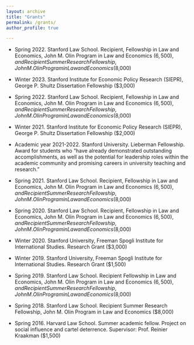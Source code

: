 ```yaml
---
layout: archive
title: "Grants"
permalink: /grants/
author_profile: true

---
```



* Spring 2022. Stanford Law School. Recipient, Fellowship in Law and Economics,
John M. Olin Program in Law and Economics ($6,500),
and Recipient Summer Research Fellowship,
John M. Olin Program in Law and Economics ($8,000)

* Winter 2023. Stanford Institute for Economic Policy Research (SIEPR),
George P. Shultz Dissertation Fellowship ($3,000)

* Spring 2022. Stanford Law School. Recipient, Fellowship in Law and Economics,
 John M. Olin Program in Law and Economics ($6,500),
 and Recipient Summer Research Fellowship,
 John M. Olin Program in Law and Economics ($8,000)

* Winter 2021. Stanford Institute for Economic Policy Research (SIEPR),
George P. Shultz Dissertation Fellowship ($2,000)

* Academic year 2021-2022. Stanford University. Lieberman Fellowship.
Award for students who “have already demonstrated outstanding accomplishments,
as well as the potential for leadership roles within the academic community
and promising careers in university teaching and research.”

* Spring 2021. Stanford Law School. Recipient, Fellowship in Law and Economics,
John M. Olin Program in Law and Economics ($6,500),
and Recipient Summer Research Fellowship,
John M. Olin Program in Law and Economics ($8,000)

* Spring 2020. Stanford Law School. Recipient, Fellowship in Law and Economics,
 John M. Olin Program in Law and Economics ($6,500), and
 Recipient Summer Research Fellowship, John M. Olin Program in Law and Economics ($8,000)

* Winter 2020. Stanford University,
 Freeman Spogli Institute for International Studies. Research Grant ($3,000)

* Winter 2019. Stanford University,
Freeman Spogli Institute for International Studies. Research Grant ($1,500)

* Spring  2019. Stanford Law School. Recipient Fellowship in Law and Economics,
John M. Olin Program in Law and Economics ($6,500),
and Recipient Summer Research Fellowship, John M. Olin Program in Law and Economics ($8,000)

* Spring 2018. Stanford Law School. Recipient Summer Research Fellowship,
John M. Olin Program in Law and Economics ($8,000)

* Spring 2016. Harvard Law School. Summer academic fellow.
Project on social influence and cartel deterrence. Supervisor: Prof. Reinier Kraakman ($1,500)

